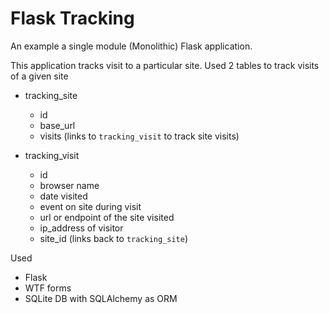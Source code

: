 Flask Tracking
==============

An example a single module (Monolithic) Flask application.  

This application tracks visit to a particular site. 
Used 2 tables to track visits of a given site

* tracking_site
  * id
  * base_url
  * visits (links to `tracking_visit` to track site visits)

* tracking_visit
  * id
  * browser name
  * date visited
  * event on site during visit
  * url or endpoint of the site visited
  * ip_address of visitor
  * site_id (links back to `tracking_site`)

Used
* Flask
* WTF forms
* SQLite DB with SQLAlchemy as ORM
